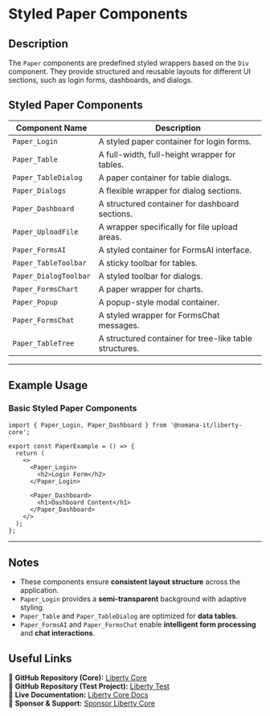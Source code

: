 # Styled Paper Components

## Description
The `Paper` components are predefined styled wrappers based on the `Div` component. They provide structured and reusable layouts for different UI sections, such as login forms, dashboards, and dialogs.

## Styled Paper Components

| Component Name           | Description |
|-------------------------|--------------------------------------------------|
| `Paper_Login`        | A styled paper container for login forms. |
| `Paper_Table`        | A full-width, full-height wrapper for tables. |
| `Paper_TableDialog`  | A paper container for table dialogs. |
| `Paper_Dialogs`      | A flexible wrapper for dialog sections. |
| `Paper_Dashboard`    | A structured container for dashboard sections. |
| `Paper_UploadFile`   | A wrapper specifically for file upload areas. |
| `Paper_FormsAI`      | A styled container for FormsAI interface. |
| `Paper_TableToolbar` | A sticky toolbar for tables. |
| `Paper_DialogToolbar`| A styled toolbar for dialogs. |
| `Paper_FormsChart`   | A paper wrapper for charts. |
| `Paper_Popup`        | A popup-style modal container. |
| `Paper_FormsChat`    | A styled wrapper for FormsChat messages. |
| `Paper_TableTree`    | A structured container for tree-like table structures. |

---

## Example Usage

### **Basic Styled Paper Components**
```tsx
import { Paper_Login, Paper_Dashboard } from '@nomana-it/liberty-core';

export const PaperExample = () => {
  return (
    <>
      <Paper_Login>
        <h2>Login Form</h2>
      </Paper_Login>

      <Paper_Dashboard>
        <h1>Dashboard Content</h1>
      </Paper_Dashboard>
    </>
  );
};
```

---

## Notes
- These components ensure **consistent layout structure** across the application.
- `Paper_Login` provides a **semi-transparent** background with adaptive styling.
- `Paper_Table` and `Paper_TableDialog` are optimized for **data tables**.
- `Paper_FormsAI` and `Paper_FormsChat` enable **intelligent form processing** and **chat interactions**.

## Useful Links
🔗 **GitHub Repository (Core):** [Liberty Core](https://github.com/fblettner/liberty-core/)  
🔗 **GitHub Repository (Test Project):** [Liberty Test](https://github.com/fblettner/liberty-test/)  
📖 **Live Documentation:** [Liberty Core Docs](https://docs.nomana-it.fr/liberty-core/)  
💖 **Sponsor & Support:** [Sponsor Liberty Core](https://github.com/sponsors/fblettner) 